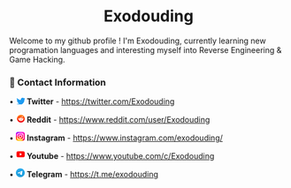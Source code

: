 <h1 align="center">Exodouding</h1>

Welcome to my github profile ! I'm Exodouding, currently learning new programation languages and interesting myself into Reverse Engineering & Game Hacking.

### 🔗 Contact Information

• ![Twitter](https://raw.githubusercontent.com/Exodouding/Exodouding/main/Twitter.png) **Twitter** - https://twitter.com/Exodouding

• ![Reddit](https://raw.githubusercontent.com/Exodouding/Exodouding/main/Reddit.png) **Reddit** - https://www.reddit.com/user/Exodouding

• ![Instagram](https://raw.githubusercontent.com/Exodouding/Exodouding/main/Instagram.png) **Instagram** - https://www.instagram.com/exodouding/

• ![Twitter](https://raw.githubusercontent.com/Exodouding/Exodouding/main/Youtube.png) **Youtube** - https://www.youtube.com/c/Exodouding

• ![Telegram](https://raw.githubusercontent.com/Exodouding/Exodouding/main/Telegram.png) **Telegram** - https://t.me/exodouding
